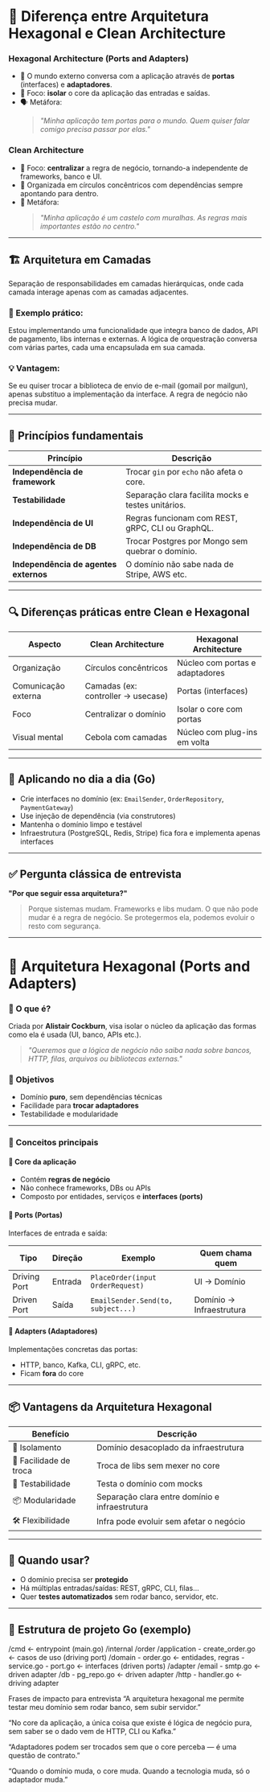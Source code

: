 # 🧭 Diferença entre Arquitetura Hexagonal e Clean Architecture

### Hexagonal Architecture (Ports and Adapters)

- 🧩 O mundo externo conversa com a aplicação através de **portas** (interfaces) e **adaptadores**.
- 🎯 Foco: **isolar** o core da aplicação das entradas e saídas.
- 🗣️ Metáfora:  
  > *"Minha aplicação tem portas para o mundo. Quem quiser falar comigo precisa passar por elas."*

### Clean Architecture

- 🎯 Foco: **centralizar** a regra de negócio, tornando-a independente de frameworks, banco e UI.
- 🔁 Organizada em círculos concêntricos com dependências sempre apontando para dentro.
- 🏰 Metáfora:  
  > *"Minha aplicação é um castelo com muralhas. As regras mais importantes estão no centro."*

---

## 🏗 Arquitetura em Camadas

Separação de responsabilidades em camadas hierárquicas, onde cada camada interage apenas com as camadas adjacentes.

### 📌 Exemplo prático:

Estou implementando uma funcionalidade que integra banco de dados, API de pagamento, libs internas e externas. A lógica de orquestração conversa com várias partes, cada uma encapsulada em sua camada.

### 💡 Vantagem:

Se eu quiser trocar a biblioteca de envio de e-mail (gomail por mailgun), apenas substituo a implementação da interface. A regra de negócio não precisa mudar.

---

## 🔄 Princípios fundamentais

| Princípio                       | Descrição |
|-------------------------------|-----------|
| **Independência de framework** | Trocar `gin` por `echo` não afeta o core. |
| **Testabilidade**              | Separação clara facilita mocks e testes unitários. |
| **Independência de UI**        | Regras funcionam com REST, gRPC, CLI ou GraphQL. |
| **Independência de DB**        | Trocar Postgres por Mongo sem quebrar o domínio. |
| **Independência de agentes externos** | O domínio não sabe nada de Stripe, AWS etc. |

---

## 🔍 Diferenças práticas entre Clean e Hexagonal

| Aspecto              | Clean Architecture       | Hexagonal Architecture         |
|----------------------|--------------------------|--------------------------------|
| Organização          | Círculos concêntricos    | Núcleo com portas e adaptadores |
| Comunicação externa  | Camadas (ex: controller → usecase) | Portas (interfaces)      |
| Foco                 | Centralizar o domínio    | Isolar o core com portas       |
| Visual mental        | Cebola com camadas       | Núcleo com plug-ins em volta   |

---

## 🧠 Aplicando no dia a dia (Go)

- Crie interfaces no domínio (ex: `EmailSender`, `OrderRepository`, `PaymentGateway`)
- Use injeção de dependência (via construtores)
- Mantenha o domínio limpo e testável
- Infraestrutura (PostgreSQL, Redis, Stripe) fica fora e implementa apenas interfaces

---

## ✅ Pergunta clássica de entrevista

**"Por que seguir essa arquitetura?"**

> Porque sistemas mudam. Frameworks e libs mudam. O que não pode mudar é a regra de negócio. Se protegermos ela, podemos evoluir o resto com segurança.

---

# 🔷 Arquitetura Hexagonal (Ports and Adapters)

### 📌 O que é?

Criada por **Alistair Cockburn**, visa isolar o núcleo da aplicação das formas como ela é usada (UI, banco, APIs etc.).

> *"Queremos que a lógica de negócio não saiba nada sobre bancos, HTTP, filas, arquivos ou bibliotecas externas."*

### 🎯 Objetivos

- Domínio **puro**, sem dependências técnicas
- Facilidade para **trocar adaptadores**
- Testabilidade e modularidade

---

### 🔄 Conceitos principais

#### 🔸 Core da aplicação

- Contém **regras de negócio**
- Não conhece frameworks, DBs ou APIs
- Composto por entidades, serviços e **interfaces (ports)**

#### 🔸 Ports (Portas)

Interfaces de entrada e saída:

| Tipo          | Direção     | Exemplo                            | Quem chama quem                 |
|---------------|-------------|------------------------------------|----------------------------------|
| Driving Port  | Entrada     | `PlaceOrder(input OrderRequest)`   | UI → Domínio                    |
| Driven Port   | Saída       | `EmailSender.Send(to, subject...)` | Domínio → Infraestrutura       |

#### 🔸 Adapters (Adaptadores)

Implementações concretas das portas:

- HTTP, banco, Kafka, CLI, gRPC, etc.
- Ficam **fora** do core

---

## 📦 Vantagens da Arquitetura Hexagonal

| Benefício            | Descrição                                      |
|----------------------|------------------------------------------------|
| 🔌 Isolamento         | Domínio desacoplado da infraestrutura          |
| 🔁 Facilidade de troca| Troca de libs sem mexer no core                |
| 🧪 Testabilidade      | Testa o domínio com mocks                      |
| 📦 Modularidade       | Separação clara entre domínio e infraestrutura |
| 🛠️ Flexibilidade      | Infra pode evoluir sem afetar o negócio        |

---

## 🤔 Quando usar?

- O domínio precisa ser **protegido**
- Há múltiplas entradas/saídas: REST, gRPC, CLI, filas...
- Quer **testes automatizados** sem rodar banco, servidor, etc.

---

## 🧱 Estrutura de projeto Go (exemplo)


/cmd                      <- entrypoint (main.go)
/internal
  /order
    /application
      - create_order.go  <- casos de uso (driving port)
    /domain
      - order.go         <- entidades, regras
      - service.go
      - port.go          <- interfaces (driven ports)
    /adapter
      /email
        - smtp.go        <- driven adapter
      /db
        - pg_repo.go     <- driven adapter
      /http
        - handler.go     <- driving adapter


Frases de impacto para entrevista
“A arquitetura hexagonal me permite testar meu domínio sem rodar banco, sem subir servidor.”

“No core da aplicação, a única coisa que existe é lógica de negócio pura, sem saber se o dado vem de HTTP, CLI ou Kafka.”

“Adaptadores podem ser trocados sem que o core perceba — é uma questão de contrato.”

“Quando o domínio muda, o core muda. Quando a tecnologia muda, só o adaptador muda.”

